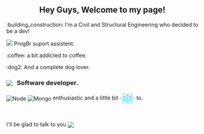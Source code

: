 <!--

### Hi there 👋
**allanbdl/allanbdl** is a ✨ _special_ ✨ repository because its `README.md` (this file) appears on your GitHub profile.

Here are some ideas to get you started:

- 🔭 I’m currently working on ...
- 🌱 I’m currently learning ...
- 👯 I’m looking to collaborate on ...
- 🤔 I’m looking for help with ...
- 💬 Ask me about ...
- 📫 How to reach me: ...
- 😄 Pronouns: ...
- ⚡ Fun fact: ...
-->

<h2 align="center">Hey Guys, Welcome to my page!</h2>

<p>:building_construction: I'm a Civil and Structural Engineering who decided to be a dev!<p>
<p>
  <img src="https://programadorbr.com/static/media/logo.7fe897a1.svg" height="20">
  ProgBr suport assistent.
</p>
<p>:coffee: a bit addicted to coffee.</p>
<p>:dog2: And a complete dog lover. </p>

<h3><a href="http://dimestacas.com.br"><img align="center" src="https://www.dimestacas.com.br/assets/logo.jpeg" height="40"></a> &nbsp Software developer.</h3>

<p>
  <img align="center" alt="Node" height="30" width="40"src="https://cdn.jsdelivr.net/gh/devicons/devicon/icons/nodejs/nodejs-original.svg" />
  <img align="center" alt="Mongo" height="30" width="40"src="https://cdn.jsdelivr.net/gh/devicons/devicon/icons/mongodb/mongodb-original-wordmark.svg" />
  enthusiastic and a little bit
  <img align="center" alt="React" height="30" width="40" src="https://raw.githubusercontent.com/devicons/devicon/master/icons/react/react-original.svg"/>
  to.
 </p>
 
 <br>
 
 <p>I'll be glad to talk to you
 <a href="https://www.linkedin.com/in/allanborbadelimas/"><img align="center" height="20" src="https://cdn.jsdelivr.net/gh/devicons/devicon/icons/linkedin/linkedin-original.svg" /></a>
  </p>
  
